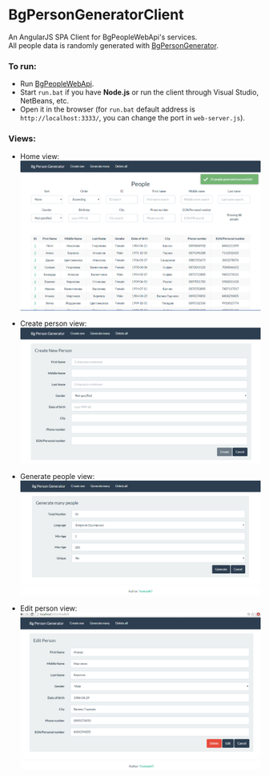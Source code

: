 BgPersonGeneratorClient
=======================
An AngularJS SPA Client for BgPeopleWebApi's services.<br>
All people data is randomly generated with [BgPersonGenerator](https://github.com/TsvetanKT/BgPersonGenerator).


### To run:
*	Run [BgPeopleWebApi](https://github.com/TsvetanKT/BgPeopleWebApi).
*	Start `run.bat` if you have **Node.js** or run the client through Visual Studio, NetBeans, etc.
*	Open it in the browser (for `run.bat` default address is `http://localhost:3333/`, you can change the port in `web-server.js`).


### Views:
*	Home view:<br>
![Home view](https://raw.githubusercontent.com/TsvetanKT/BgPersonGeneratorClient/master/ReadmeViews/Home.png "Home view")

*	Create person view:<br>
![Create person view](https://raw.githubusercontent.com/TsvetanKT/BgPersonGeneratorClient/master/ReadmeViews/Create.png "Create person view")

*	Generate people view:<br>
![Generate people view](https://raw.githubusercontent.com/TsvetanKT/BgPersonGeneratorClient/master/ReadmeViews/Generate.png "Generate people view")

*	Edit person view:<br>
![Edit person view](https://raw.githubusercontent.com/TsvetanKT/BgPersonGeneratorClient/master/ReadmeViews/Edit.png "Edit person view")